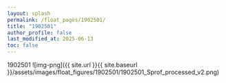 ```yaml
---
layout: splash
permalink: /float_pages/1902501/
title: "1902501"
author_profile: false
last_modified_at: 2025-06-13
toc: false
---
```

 
1902501
![img-png]({{ site.url }}{{ site.baseurl }}/assets/images/float_figures/1902501/1902501_Sprof_processed_v2.png)